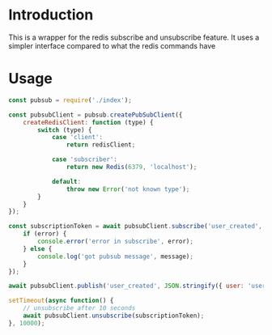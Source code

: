 # Introduction

This is a wrapper for the redis subscribe and unsubscribe feature. It uses a simpler interface compared to what the redis commands have

# Usage

```javascript
const pubsub = require('./index');

const pubsubClient = pubsub.createPubSubClient({
    createRedisClient: function (type) {
        switch (type) {
            case 'client':
                return redisClient;

            case 'subscriber':
                return new Redis(6379, 'localhost');

            default:
                throw new Error('not known type');
        }
    }
});

const subscriptionToken = await pubsubClient.subscribe('user_created', function(error, message) {
    if (error) {
        console.error('error in subscribe', error);
    } else {
        console.log('got pubsub message', message);
    }
});

await pubsubClient.publish('user_created', JSON.stringify({ user: 'user_1', name: 'ryan goce' }));

setTimeout(async function() {
    // unsubscribe after 10 seconds
    await pubsubClient.unsubscribe(subscriptionToken);
}, 10000);

```